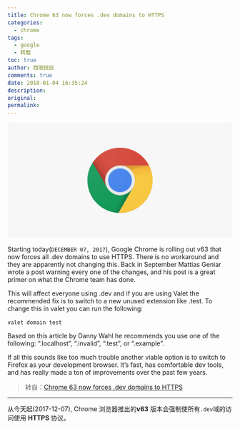 ```yaml
---
title: Chrome 63 now forces .dev domains to HTTPS
categories:
  - chrome
tags:
  - google
  - 转载
toc: true
author: 西虢技匠
comments: true
date: 2018-01-04 16:35:24
description:
original:
permalink:
---
```



![](/images/google/google-chrome.png)

<!-- more -->

Starting today(`DECEMBER 07, 2017`), Google Chrome is rolling out v63 that now forces all .dev domains to use HTTPS. There is no workaround and they are apparently not changing this. Back in September Mattias Geniar wrote a post warning every one of the changes, and his post is a great primer on what the Chrome team has done.

This will affect everyone using .dev and if you are using Valet the recommended fix is to switch to a new unused extension like .test. To change this in valet you can run the following:

```
valet domain test
```

Based on this article by Danny Wahl he recommends you use one of the following: “.localhost”, “.invalid”, “.test”, or “.example”.

If all this sounds like too much trouble another viable option is to switch to Firefox as your development browser. It’s fast, has comfortable dev tools, and has really made a ton of improvements over the past few years.

> 转自：[Chrome 63 now forces .dev domains to HTTPS](https://laravel-news.com/chrome-63-now-forces-dev-domains-https)

---

从今天起(2017-12-07), Chrome 浏览器推出的**v63** 版本会强制使所有`.dev`域的访问使用 **HTTPS** 协议。
